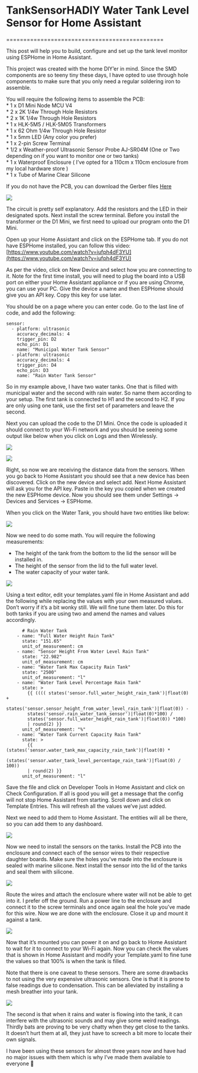 # TankSensorHADIY Water Tank Level Sensor for Home Assistant
==============================================

This post will help you to build, configure and set up the tank level monitor using ESPHome in Home Assistant.

This project was created with the home DIY’er in mind. Since the SMD components are so teeny tiny these days, I have opted to use through hole components to make sure that you only need a regular soldering iron to assemble.

You will require the following items to assemble the PCB:  
\* 1 x D1 Mini Node MCU V4  
\* 2 x 2K 1/4w Through Hole Resistors  
\* 2 x 1K 1/4w Through Hole Resistors  
\* 1 x HLK-5M5 / HLK-5M05 Transformers  
\* 1 x 62 Ohm 1/4w Through Hole Resistor  
\* 1 x 5mm LED (Any color you prefer)  
\* 1 x 2-pin Screw Terminal  
\* 1/2 x Weather-proof Ultrasonic Sensor Probe AJ-SR04M (One or Two depending on if you want to monitor one or two tanks)  
\* 1 x Waterproof Enclosure ( I’ve opted for a 110cm x 110cm enclosure from my local hardware store )  
\* 1 x Tube of Marine Clear Silicone

If you do not have the PCB, you can download the Gerber files [Here](https://crazystingray.co.za/wp/wp-content/uploads/2024/03/Gerber_Water-Tank-Sensor-with-D1-Mini_PCB_Water-Tank-Sensor-with-D1-Mini_2024-03-26.zip)

![](https://crazystingray.co.za/wp/wp-content/uploads/2024/03/image.png)

The circuit is pretty self explanatory. Add the resistors and the LED in their designated spots. Next install the screw terminal. Before you install the transformer or the D1 Mini, we first need to upload our program onto the D1 Mini.

Open up your Home Assistant and click on the ESPHome tab. If you do not have ESPHome installed, you can follow this video: [https://www.youtube.com/watch?v=iufph4dF3YU](https://www.youtube.com/watch?v=iufph4dF3YU)

As per the video, click on New Device and select how you are connecting to it. Note for the first time install, you will need to plug the board into a USB port on either your Home Assistant appliance or if you are using Chrome, you can use your PC. Give the device a name and then ESPHome should give you an API key. Copy this key for use later.

You should be on a page where you can enter code. Go to the last line of code, and add the following:

    sensor:
      - platform: ultrasonic
        accuracy_decimals: 4
        trigger_pin: D2
        echo_pin: D1
        name: "Municipal Water Tank Sensor"
      - platform: ultrasonic
        accuracy_decimals: 4
        trigger_pin: D4
        echo_pin: D3
        name: "Rain Water Tank Sensor"

So in my example above, I have two water tanks. One that is filled with municipal water and the second with rain water. So name them according to your setup. The first tank is connected to H1 and the second to H2. If you are only using one tank, use the first set of parameters and leave the second.

Next you can upload the code to the D1 Mini. Once the code is uploaded it should connect to your Wi-Fi network and you should be seeing some output like below when you click on Logs and then Wirelessly.

![](https://crazystingray.co.za/wp/wp-content/uploads/2024/03/image-1.png)

![](https://crazystingray.co.za/wp/wp-content/uploads/2024/03/image-2.png)

Right, so now we are receiving the distance data from the sensors. When you go back to Home Assistant you should see that a new device has been discovered. Click on the new device and select add. Next Home Assistant will ask you for the API key. Paste in the key you copied when we created the new ESPHome device. Now you should see them under Settings -> Devices and Services -> ESPHome.

When you click on the Water Tank, you should have two entities like below:

![](https://crazystingray.co.za/wp/wp-content/uploads/2024/03/image-3.png)

Now we need to do some math. You will require the following measurements:

*   The height of the tank from the bottom to the lid the sensor will be installed in.
*   The height of the sensor from the lid to the full water level.
*   The water capacity of your water tank.

![](https://crazystingray.co.za/wp/wp-content/uploads/2024/03/image-8.png)

Using a text editor, edit your templates.yaml file in Home Assistant and add the following while replacing the values with your own measured values. Don’t worry if it’s a bit wonky still. We will fine tune them later. Do this for both tanks if you are using two and amend the names and values accordingly.

    
          # Rain Water Tank
        - name: "Full Water Height Rain Tank"
          state: "151.65"
          unit_of_measurement: cm
        - name: "Sensor Height From Water Level Rain Tank"
          state: "22.982"
          unit_of_measurement: cm
        - name: "Water Tank Max Capacity Rain Tank"
          state: "2500"
          unit_of_measurement: "l"
        - name: "Water Tank Level Percentage Rain Tank"
          state: >
            {{ (((( states('sensor.full_water_height_rain_tank')|float(0) +
            states('sensor.sensor_height_from_water_level_rain_tank')|float(0)) -
            states('sensor.rain_water_tank_sensor')|float(0)*100) /
            states('sensor.full_water_height_rain_tank')|float(0)) *100)
            | round(2) }}
          unit_of_measurement: "%"
        - name: "Water Tank Current Capacity Rain Tank"
          state: >
            {{ (states('sensor.water_tank_max_capacity_rain_tank')|float(0) *
            (states('sensor.water_tank_level_percentage_rain_tank')|float(0) / 100))
            | round(2) }}
          unit_of_measurement: "l"

Save the file and click on Developer Tools in Home Assistant and click on Check Configuration. If all is good you will get a message that the config will not stop Home Assistant from starting. Scroll down and click on Template Entries. This will refresh all the values we’ve just added.

Next we need to add them to Home Assistant. The entities will all be there, so you can add them to any dashboard.

![](https://crazystingray.co.za/wp/wp-content/uploads/2024/03/image-4.png)

Now we need to install the sensors on the tanks. Install the PCB into the enclosure and connect each of the sensor wires to their respective daughter boards. Make sure the holes you’ve made into the enclosure is sealed with marine silicone. Next install the sensor into the lid of the tanks and seal them with silicone.

![](https://crazystingray.co.za/wp/wp-content/uploads/2024/03/image-5.png)

Route the wires and attach the enclosure where water will not be able to get into it. I prefer off the ground. Run a power line to the enclosure and connect it to the screw terminals and once again seal the hole you’ve made for this wire. Now we are done with the enclosure. Close it up and mount it against a tank.

![](https://crazystingray.co.za/wp/wp-content/uploads/2024/03/image-6.png)

Now that it’s mounted you can power it on and go back to Home Assistant to wait for it to connect to your Wi-Fi again. Now you can check the values that is shown in Home Assistant and modify your Template.yaml to fine tune the values so that 100% is when the tank is filled.

Note that there is one caveat to these sensors. There are some drawbacks to not using the very expensive ultrasonic sensors. One is that it is prone to false readings due to condensation. This can be alleviated by installing a mesh breather into your tank.

![](https://crazystingray.co.za/wp/wp-content/uploads/2024/03/image-7.png)

The second is that when it rains and water is flowing into the tank, it can interfere with the ultrasonic sounds and may give some weird readings. Thirdly bats are proving to be very chatty when they get close to the tanks. It doesn’t hurt them at all, they just have to screech a bit more to locate their own signals.

I have been using these sensors for almost three years now and have had no major issues with them which is why I’ve made them available to everyone 🙂

